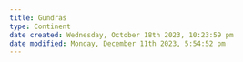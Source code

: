 ```yaml
---
title: Gundras
type: Continent
date created: Wednesday, October 18th 2023, 10:23:59 pm
date modified: Monday, December 11th 2023, 5:54:52 pm
---
```

